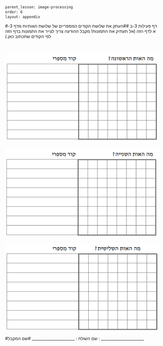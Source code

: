 ```
parent_lesson: image-processing
order: 6
layout: appendix
```

#דף פעילות 3-ב
##העתק את שלושת הקודים המספריים של שלושת האותיות מדף 3-א לדף הזה (אל תעתיק את התמונות! מקבל ההודעה צריך לצייר את התמונות בדף הזה לפי הקודים שתכתוב כאן.)

<br/>
<br/>

<div id="container" align="center">
  <img src="img16.png" title=""/>
</div>

<br/>
  
<div id="container" align="center">
  <img src="img17.png" title=""/>
</div>

<br/>

<div id="container" align="center">
  <img src="img18.png" title=""/>
</div>


#שם השולח : ______________________
#שם המקבל : ______________________
